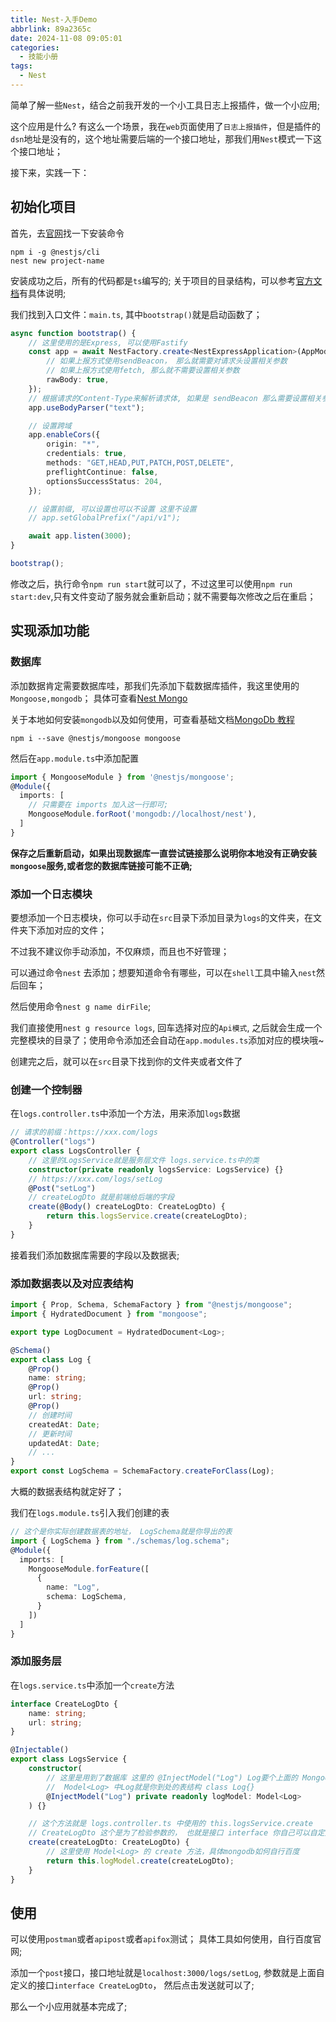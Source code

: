 ```yaml
---
title: Nest-入手Demo
abbrlink: 89a2365c
date: 2024-11-08 09:05:01
categories:
  - 技能小册
tags:
  - Nest
---
```


简单了解一些`Nest`，结合之前我开发的一个小工具日志上报插件，做一个小应用;

这个应用是什么? 有这么一个场景，我在`web`页面使用了`日志上报插件`，但是插件的`dsn`地址是没有的，这个地址需要后端的一个接口地址，那我们用`Nest`模式一下这个接口地址；

接下来，实践一下：

## 初始化项目

首先，去[官网](https://docs.nestjs.com/)找一下安装命令

```shell
npm i -g @nestjs/cli
nest new project-name
```

安装成功之后，所有的代码都是`ts`编写的; 关于项目的目录结构，可以参考[官方文档](https://docs.nestjs.com/first-steps)有具体说明;

我们找到入口文件：`main.ts`, 其中`bootstrap()`就是启动函数了；

```ts
async function bootstrap() {
	// 这里使用的是Express, 可以使用Fastify
	const app = await NestFactory.create<NestExpressApplication>(AppModule, {
		// 如果上报方式使用sendBeacon， 那么就需要对请求头设置相关参数
		// 如果上报方式使用fetch, 那么就不需要设置相关参数
		rawBody: true,
	});
	// 根据请求的Content-Type来解析请求体, 如果是 sendBeacon 那么需要设置相关参数
	app.useBodyParser("text");

	// 设置跨域
	app.enableCors({
		origin: "*",
		credentials: true,
		methods: "GET,HEAD,PUT,PATCH,POST,DELETE",
		preflightContinue: false,
		optionsSuccessStatus: 204,
	});

	// 设置前缀, 可以设置也可以不设置 这里不设置
	// app.setGlobalPrefix("/api/v1");

	await app.listen(3000);
}

bootstrap();
```

修改之后，执行命令`npm run start`就可以了，不过这里可以使用`npm run start:dev`,只有文件变动了服务就会重新启动；就不需要每次修改之后在重启；

## 实现添加功能

### 数据库

添加数据肯定需要数据库哇，那我们先添加下载数据库插件，我这里使用的`Mongoose,mongodb`； 具体可查看[Nest Mongo](https://docs.nestjs.com/techniques/mongodb)

关于本地如何安装`mongodb`以及如何使用，可查看基础文档[MongoDb 教程](https://www.runoob.com/mongodb/mongodb-tutorial.html)

```shell
npm i --save @nestjs/mongoose mongoose
```

然后在`app.module.ts`中添加配置

```ts
import { MongooseModule } from '@nestjs/mongoose';
@Module({
  imports: [
    // 只需要在 imports 加入这一行即可;
    MongooseModule.forRoot('mongodb://localhost/nest'),
  ]
}
```

**保存之后重新启动，如果出现数据库一直尝试链接那么说明你本地没有正确安装`mongoose`服务,或者您的数据库链接可能不正确;**

### 添加一个日志模块

要想添加一个日志模块，你可以手动在`src`目录下添加目录为`logs`的文件夹，在文件夹下添加对应的文件；

不过我不建议你手动添加，不仅麻烦，而且也不好管理；

可以通过命令`nest` 去添加；想要知道命令有哪些，可以在`shell`工具中输入`nest`然后回车；

然后使用命令`nest g name dirFile`;

我们直接使用`nest g resource logs`, 回车选择对应的`Api模式`, 之后就会生成一个完整模块的目录了；使用命令添加还会自动在`app.modules.ts`添加对应的模块哦~

创建完之后，就可以在`src`目录下找到你的文件夹或者文件了

### 创建一个控制器

在`logs.controller.ts`中添加一个方法，用来添加`logs`数据

```ts
// 请求的前缀：https://xxx.com/logs
@Controller("logs")
export class LogsController {
	// 这里的LogsService就是服务层文件 logs.service.ts中的类
	constructor(private readonly logsService: LogsService) {}
	// https://xxx.com/logs/setLog
	@Post("setLog")
	// createLogDto 就是前端给后端的字段
	create(@Body() createLogDto: CreateLogDto) {
		return this.logsService.create(createLogDto);
	}
}
```

接着我们添加数据库需要的字段以及数据表;

### 添加数据表以及对应表结构

```ts
import { Prop, Schema, SchemaFactory } from "@nestjs/mongoose";
import { HydratedDocument } from "mongoose";

export type LogDocument = HydratedDocument<Log>;

@Schema()
export class Log {
	@Prop()
	name: string;
	@Prop()
	url: string;
	@Prop()
	// 创建时间
	createdAt: Date;
	// 更新时间
	updatedAt: Date;
	// ...
}
export const LogSchema = SchemaFactory.createForClass(Log);
```

大概的数据表结构就定好了；

我们在`logs.module.ts`引入我们创建的表

```ts
// 这个是你实际创建数据表的地址， LogSchema就是你导出的表
import { LogSchema } from "./schemas/log.schema";
@Module({
  imports: [
    MongooseModule.forFeature([
      {
        name: "Log",
        schema: LogSchema,
      }
    ])
  ]
}
```

### 添加服务层

在`logs.service.ts`中添加一个`create`方法

```ts
interface CreateLogDto {
	name: string;
	url: string;
}

@Injectable()
export class LogsService {
	constructor(
		// 这里是用到了数据库 这里的 @InjectModel("Log") Log要个上面的 MongooseModule.forFeature 中的name保持一致;
		//  Model<Log> 中Log就是你到处的表结构 class Log{}
		@InjectModel("Log") private readonly logModel: Model<Log>
	) {}

	// 这个方法就是 logs.controller.ts 中使用的 this.logsService.create
	// CreateLogDto 这个是为了检验参数的， 也就是接口 interface 你自己可以自定义
	create(createLogDto: CreateLogDto) {
		// 这里使用 Model<Log> 的 create 方法，具体mongodb如何自行百度
		return this.logModel.create(createLogDto);
	}
}
```

## 使用

可以使用`postman`或者`apipost`或者`apifox`测试； 具体工具如何使用，自行百度官网;

添加一个`post`接口，接口地址就是`localhost:3000/logs/setLog`, 参数就是上面自定义的接口`interface CreateLogDto`， 然后点击发送就可以了;

那么一个小应用就基本完成了;
